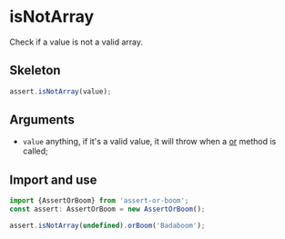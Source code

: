 # isNotArray

Check if a value is not a valid array.

## Skeleton

```ts
assert.isNotArray(value);
```

## Arguments

- `value` anything, if it's a valid value, it will throw when a [or](../or.md) method is called;

## Import and use

```ts
import {AssertOrBoom} from 'assert-or-boom';
const assert: AssertOrBoom = new AssertOrBoom();

assert.isNotArray(undefined).orBoom('Badaboom');
```
